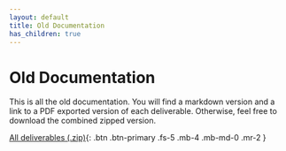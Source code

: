 ```yaml
---
layout: default
title: Old Documentation
has_children: true
---
```

# Old Documentation

This is all the old documentation. You will find a markdown version and a link to a PDF exported version of each deliverable. Otherwise, feel free to download the combined zipped version.

[All deliverables (.zip)](/assets/deliverables/combined.zip){: .btn .btn-primary .fs-5 .mb-4 .mb-md-0 .mr-2 }
